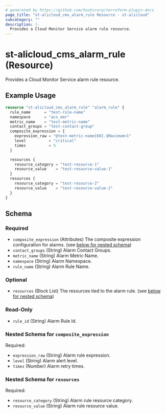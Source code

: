 ```yaml
---
# generated by https://github.com/hashicorp/terraform-plugin-docs
page_title: "st-alicloud_cms_alarm_rule Resource - st-alicloud"
subcategory: ""
description: |-
  Provides a Cloud Monitor Service alarm rule resource.
---
```


# st-alicloud_cms_alarm_rule (Resource)

Provides a Cloud Monitor Service alarm rule resource.

## Example Usage

```terraform
resource "st-alicloud_cms_alarm_rule" "alarm_rule" {
  rule_name      = "test-rule-name"
  namespace      = "acs_emr"
  metric_name    = "test-metric-name"
  contact_groups = "test-contact-group"
  composite_expression = {
    expression_raw = "@test-metric-name[60].$Maximum>1"
    level          = "critical"
    times          = 5
  }

  resources {
    resource_category = "test-resource-1"
    resource_value    = "test-resource-value-1"
  }
  resources {
    resource_category = "test-resource-2"
    resource_value    = "test-resource-value-2"
  }
}
```

<!-- schema generated by tfplugindocs -->
## Schema

### Required

- `composite_expression` (Attributes) The composite expression configuration for alarms. (see [below for nested schema](#nestedatt--composite_expression))
- `contact_groups` (String) Alarm Contact Groups.
- `metric_name` (String) Alarm Metric Name.
- `namespace` (String) Alarm Namespace.
- `rule_name` (String) Alarm Rule Name.

### Optional

- `resources` (Block List) The resources tied to the alarm rule. (see [below for nested schema](#nestedblock--resources))

### Read-Only

- `rule_id` (String) Alarm Rule Id.

<a id="nestedatt--composite_expression"></a>
### Nested Schema for `composite_expression`

Required:

- `expression_raw` (String) Alarm rule expression.
- `level` (String) Alarm alert level.
- `times` (Number) Alarm retry times.


<a id="nestedblock--resources"></a>
### Nested Schema for `resources`

Required:

- `resource_category` (String) Alarm rule resource category.
- `resource_value` (String) Alarm rule resource value.


